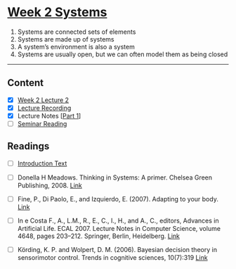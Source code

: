 # [Week 2 Systems](https://canvas.sussex.ac.uk/courses/31028/pages/week-2-systems-2?module_item_id=1494336)

1. Systems are connected sets of elements
2. Systems are made up of systems
3. A system’s environment is also a system
4. Systems are usually open, but we can often model them as being closed

---

## Content
- [x] [Week 2 Lecture 2](https://canvas.sussex.ac.uk/courses/31028/files/5567949?wrap=1)
- [x] [Lecture Recording](https://sussex.cloud.panopto.eu/Panopto/Pages/Viewer.aspx?id=85b59894-f072-4828-b5c5-b27b00e732ab)
- [x] Lecture Notes [[Part 1](https://github.com/LukeBirkett/study-planner/blob/main/825G5_Adaptive_Systems/week_2/AS_W2.pdf)]
- [ ] [Seminar Reading](https://canvas.sussex.ac.uk/courses/31028/files/5558954?module_item_id=1492370)

## Readings
- [ ] [Introduction Text](https://canvas.sussex.ac.uk/courses/31028/pages/week-2-systems-2?module_item_id=1494336)
- [ ] Donella H Meadows. Thinking in Systems: A primer. Chelsea Green Publishing, 2008. [Link]()
- [ ] Fine, P., Di Paolo, E., and Izquierdo, E. (2007). Adapting to your body. [Link]()
- [ ] In e Costa F., A., L.M., R., E., C., I., H., and A., C., editors, Advances in Artificial Life. ECAL 2007. Lecture Notes in Computer Science, volume 4648, pages 203–212. Springer, Berlin, Heidelberg. [Link]()
- [ ] Körding, K. P. and Wolpert, D. M. (2006). Bayesian decision theory in sensorimotor control. Trends in cognitive sciences, 10(7):319 [Link]()

